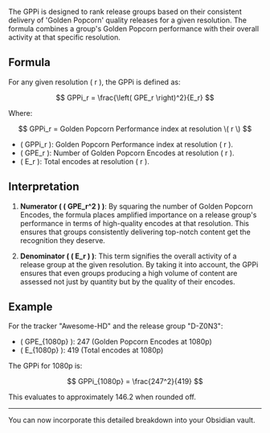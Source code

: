 The GPPi is designed to rank release groups based on their consistent delivery of 'Golden Popcorn' quality releases for a given resolution. The formula combines a group's Golden Popcorn performance with their overall activity at that specific resolution.

## Formula

For any given resolution \( r \), the GPPi is defined as:

$$ 
GPPi_r = \frac{\left( GPE_r \right)^2}{E_r} 
$$

Where:

$$ 
GPPi_r = Golden Popcorn Performance index at resolution \( r \) 
$$
- \( GPPi_r \): Golden Popcorn Performance index at resolution \( r \).
- \( GPE_r \): Number of Golden Popcorn Encodes at resolution \( r \).
- \( E_r \): Total encodes at resolution \( r \).

## Interpretation

1. **Numerator ( \( GPE_r^2 \) )**: By squaring the number of Golden Popcorn Encodes, the formula places amplified importance on a release group's performance in terms of high-quality encodes at that resolution. This ensures that groups consistently delivering top-notch content get the recognition they deserve.

2. **Denominator ( \( E_r \) )**: This term signifies the overall activity of a release group at the given resolution. By taking it into account, the GPPi ensures that even groups producing a high volume of content are assessed not just by quantity but by the quality of their encodes.

## Example

For the tracker "Awesome-HD" and the release group "D-Z0N3":
- \( GPE_{1080p} \): 247 (Golden Popcorn Encodes at 1080p)
- \( E_{1080p} \): 419 (Total encodes at 1080p)

The GPPi for 1080p is:

$$ 
GPPi_{1080p} = \frac{247^2}{419}
$$

This evaluates to approximately 146.2 when rounded off.

---

You can now incorporate this detailed breakdown into your Obsidian vault.